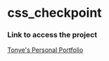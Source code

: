 # css_checkpoint

### Link to access the project

[Tonye's Personal Portfolio](https://tonye-peronal-portfolio.vercel.app/#)
